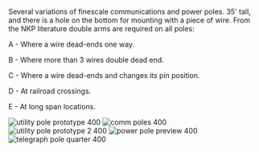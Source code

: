 Several variations of finescale communications and power poles.  35' tall, and there is a hole on the bottom for mounting with a piece of wire.  From the NKP literature double arms are required on all poles:

A - Where a wire dead-ends one way.

B - Where more than 3 wires double dead end.

C - Where a wire dead-ends and changes its pin position.

D - At railroad crossings.

E - At long span locations.

![utility pole prototype 400](https://github.com/user-attachments/assets/7d039fa9-3ec8-4103-b549-fe4227b0b4a1)
![comm poles 400](https://github.com/user-attachments/assets/03d66def-da19-4385-916f-3e15cac71762)
![utility pole prototype 2 400](https://github.com/user-attachments/assets/5fc5b5a1-3f26-4b01-80e1-181815defd49)
![power pole preview 400](https://github.com/user-attachments/assets/900f38ae-de9a-46e5-8c4c-92bce95a06c2)
![telegraph pole quarter 400](https://github.com/user-attachments/assets/c90c4af6-238f-41fb-a924-06c0616682e6)
